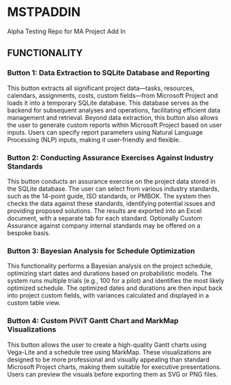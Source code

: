 # MSTPADDIN
Alpha Testing Repo for MA Project Add In

## FUNCTIONALITY

### Button 1: Data Extraction to SQLite Database and Reporting
This button extracts all significant project data—tasks, resources, calendars, assignments, costs, custom fields—from Microsoft Project and loads it into a temporary SQLite database. This database serves as the backend for subsequent analyses and operations, facilitating efficient data management and retrieval.
Beyond data extraction, this button also allows the user to generate custom reports within Microsoft Project based on user inputs. Users can specify report parameters using Natural Language Processing (NLP) inputs, making it user-friendly and flexible.

### Button 2: Conducting Assurance Exercises Against Industry Standards
This button conducts an assurance exercise on the project data stored in the SQLite database. The user can select from various industry standards, such as the 14-point guide, ISO standards, or PMBOK. The system then checks the data against these standards, identifying potential issues and providing proposed solutions. The results are exported into an Excel document, with a separate tab for each standard. Optionally Custom Assurance against company internal standards may be offered on a bespoke basis.
### Button 3: Bayesian Analysis for Schedule Optimization
This functionality performs a Bayesian analysis on the project schedule, optimizing start dates and durations based on probabilistic models. The system runs multiple trials (e.g., 100 for a pilot) and identifies the most likely optimized schedule. The optimized dates and durations are then input back into project custom fields, with variances calculated and displayed in a custom table view.
### Button 4: Custom PiViT Gantt Chart and MarkMap Visualizations
This button allows the user to create a high-quality Gantt charts using Vega-Lite and a schedule tree using MarkMap. These visualizations are designed to be more professional and visually appealing than standard Microsoft Project charts, making them suitable for executive presentations. Users can preview the visuals before exporting them as SVG or PNG files. 
